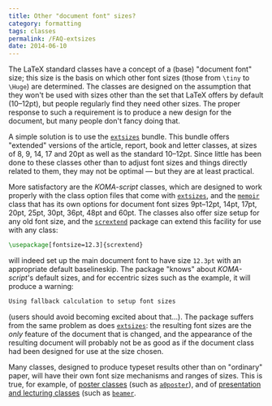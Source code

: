```yaml
---
title: Other "document font" sizes?
category: formatting
tags: classes
permalink: /FAQ-extsizes
date: 2014-06-10
---
```


The LaTeX standard classes have a concept of a (base) "document
font" size; this size is the basis on which other font sizes (those
from `\tiny` to `\Huge`) are determined.  The classes are designed
on the assumption that they won't be used with sizes other than the
set that LaTeX offers by default (10&ndash;12pt), but people regularly
find they need other sizes.  The proper response to such a requirement
is to produce a new design for the document, but many people don't
fancy doing that.

A simple solution is to use the [`extsizes`](https://ctan.org/pkg/extsizes) bundle.  This
bundle offers "extended" versions of the article, report, book and
letter classes, at sizes of 8, 9, 14, 17 and 20pt as well as the
standard 10&ndash;12pt.  Since little has been done to these classes other
than to adjust font sizes and things directly related to them, they
may not be optimal&nbsp;&mdash; but they are at least practical.

More satisfactory are the _KOMA-script_ classes, which are
designed to work properly with the class option files that come with
[`extsizes`](https://ctan.org/pkg/extsizes), and the [`memoir`](https://ctan.org/pkg/memoir) class that has its own
options for document font sizes 9pt&ndash;12pt, 14pt, 17pt, 20pt, 25pt,
30pt, 36pt, 48pt and 60pt.  The classes also offer size setup for any
old font size, and the [`scrextend`](https://ctan.org/pkg/scrextend) package can extend this
facility for use with any class:
```latex
\usepackage[fontsize=12.3]{scrextend}
```
will indeed set up the main document font to have size `12.3pt`
with an appropriate default baselineskip.  The package "knows" about
_KOMA-script_'s default sizes, and for eccentric sizes
such as the example, it will produce a warning:
```latex
Using fallback calculation to setup font sizes
```
(users should avoid becoming excited about that&hellip;).  The package
suffers from the same problem as does [`extsizes`](https://ctan.org/pkg/extsizes): the
resulting font sizes are the _only_ feature of the document that
is changed, and the appearance of the resulting document will probably
not be as good as if the document class had been designed for use at
the size chosen.

Many classes, designed to produce typeset results other than on
"ordinary" paper, will have their own font size mechanisms and
ranges of sizes.  This is true, for example, of 
[poster classes](FAQ-poster) (such as [`a0poster`](https://ctan.org/pkg/a0poster)), and of
[presentation and lecturing classes](FAQ-slidecls) (such as
[`beamer`](https://ctan.org/pkg/beamer).

